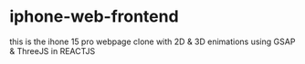 # iphone-web-frontend
this is the ihone 15 pro webpage clone with 2D &amp; 3D enimations using GSAP &amp; ThreeJS in REACTJS
